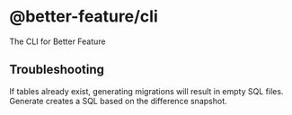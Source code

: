 # @better-feature/cli

The CLI for Better Feature

## Troubleshooting

If tables already exist, generating migrations will result in empty SQL files. 
Generate creates a SQL based on the difference snapshot.